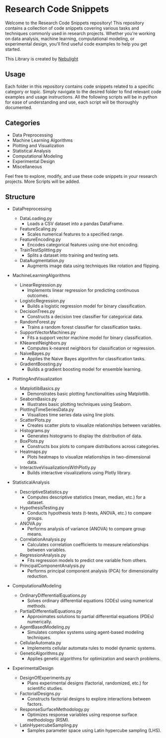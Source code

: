 # Research Code Snippets

Welcome to the Research Code Snippets repository! This repository contains a collection of code snippets covering various tasks and techniques commonly used in research projects. Whether you're working on data analysis, machine learning, computational modeling, or experimental design, you'll find useful code examples to help you get started.

This Library is created by [Nebulight](nebulight.info.gf)
## Usage
Each folder in this repository contains code snippets related to a specific category or topic. Simply navigate to the desired folder to find relevant code examples and usage instructions.
All the following scripts will be in python for ease of understanding and use, each script will be thoroughly documented.

## Categories
- Data Preprocessing
- Machine Learning Algorithms
- Plotting and Visualization
- Statistical Analysis
- Computational Modeling
- Experimental Design
- Miscellaneous

Feel free to explore, modify, and use these code snippets in your research projects.
More Scripts will be added.

## Structure

- DataPreprocessing
  - DataLoading.py
    - Loads a CSV dataset into a pandas DataFrame.
  - FeatureScaling.py
    - Scales numerical features to a specified range.
  - FeatureEncoding.py
    - Encodes categorical features using one-hot encoding.
  - TrainTestSplitting.py
    - Splits a dataset into training and testing sets.
  - DataAugmentation.py
    - Augments image data using techniques like rotation and flipping.

- MachineLearningAlgorithms
  - LinearRegression.py
    - Implements linear regression for predicting continuous outcomes.
  - LogisticRegression.py
    - Builds a logistic regression model for binary classification.
  - DecisionTrees.py
    - Constructs a decision tree classifier for categorical data.
  - RandomForest.py
    - Trains a random forest classifier for classification tasks.
  - SupportVectorMachines.py
    - Fits a support vector machine model for binary classification.
  - KNearestNeighbors.py
    - Computes k-nearest neighbors for classification or regression.
  - NaiveBayes.py
    - Applies the Naive Bayes algorithm for classification tasks.
  - GradientBoosting.py
    - Builds a gradient boosting model for ensemble learning.

- PlottingAndVisualization
  - MatplotlibBasics.py
    - Demonstrates basic plotting functionalities using Matplotlib.
  - SeabornBasics.py
    - Illustrates basic plotting techniques using Seaborn.
  - PlottingTimeSeriesData.py
    - Visualizes time series data using line plots.
  - ScatterPlots.py
    - Creates scatter plots to visualize relationships between variables.
  - Histograms.py
    - Generates histograms to display the distribution of data.
  - BoxPlots.py
    - Constructs box plots to compare distributions across categories.
  - Heatmaps.py
    - Plots heatmaps to visualize relationships in two-dimensional data.
  - InteractiveVisualizationsWithPlotly.py
    - Builds interactive visualizations using Plotly library.

- StatisticalAnalysis
  - DescriptiveStatistics.py
    - Computes descriptive statistics (mean, median, etc.) for a dataset.
  - HypothesisTesting.py
    - Conducts hypothesis tests (t-tests, ANOVA, etc.) to compare groups.
  - ANOVA.py
    - Performs analysis of variance (ANOVA) to compare group means.
  - CorrelationAnalysis.py
    - Calculates correlation coefficients to measure relationships between variables.
  - RegressionAnalysis.py
    - Fits regression models to predict one variable from others.
  - PrincipalComponentAnalysis.py
    - Performs principal component analysis (PCA) for dimensionality reduction.

- ComputationalModeling
  - OrdinaryDifferentialEquations.py
    - Solves ordinary differential equations (ODEs) using numerical methods.
  - PartialDifferentialEquations.py
    - Approximates solutions to partial differential equations (PDEs) numerically.
  - AgentBasedModeling.py
    - Simulates complex systems using agent-based modeling techniques.
  - CellularAutomata.py
    - Implements cellular automata rules to model dynamic systems.
  - GeneticAlgorithms.py
    - Applies genetic algorithms for optimization and search problems.

- ExperimentalDesign
  - DesignOfExperiments.py
    - Plans experimental designs (factorial, randomized, etc.) for scientific studies.
  - FactorialDesigns.py
    - Constructs factorial designs to explore interactions between factors.
  - ResponseSurfaceMethodology.py
    - Optimizes response variables using response surface methodology (RSM).
  - LatinHypercubeSampling.py
    - Samples parameter space using Latin hypercube sampling (LHS).
